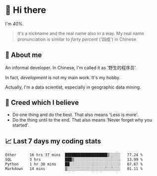 # 👋 Hi there

I'm *40%*.

> It's a nickname and the real name also in a way.
> My real name pronunciation is similar to *forty percent* ('四成') in Chinese.

## :speech_balloon: About me

An informal developer. In Chinese, I'm called it as '野生的程序员'.

In fact, _development_ is not my main work. It's my hobby.

Actually, I'm a data scientist, especially in geographic data mining.

## :see_no_evil: Creed which I believe

- Do one thing and do the best. That also means 'Less is more'.
- Do the thing until to the end. That also means 'Never forget why you started'.

## :chart_with_upwards_trend: Last 7 days my coding stats

<!--START_SECTION:waka-->

```txt
Other      16 hrs 37 mins  ███████████████████▒░░░░░   77.24 %
SQL        3 hrs           ███▒░░░░░░░░░░░░░░░░░░░░░   13.99 %
Python     1 hr 38 mins    ██░░░░░░░░░░░░░░░░░░░░░░░   07.67 %
Markdown   14 mins         ▒░░░░░░░░░░░░░░░░░░░░░░░░   01.11 %
```

<!--END_SECTION:waka-->
